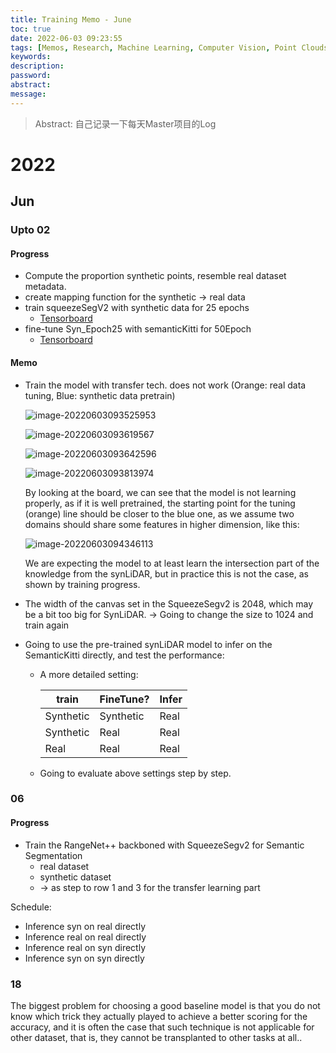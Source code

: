 ```yaml
---
title: Training Memo - June
toc: true
date: 2022-06-03 09:23:55
tags: [Memos, Research, Machine Learning, Computer Vision, Point Clouds]
keywords:
description:
password:
abstract:
message:
---
```


> Abstract: 自己记录一下每天Master项目的Log

<!-- more -->

# 2022

## Jun

### Upto 02

#### Progress

*   Compute the proportion synthetic points, resemble real dataset metadata.
*   create mapping function for the synthetic -> real data
*   train squeezeSegV2 with synthetic data for 25 epochs
    *   [Tensorboard](./events.out.tfevents.1654059287.container-8fb311963c-c800a7a5.173827.0)
*   fine-tune Syn_Epoch25 with semanticKitti for 50Epoch
    *   [Tensorboard](./events.out.tfevents.1654123702.container-8fb311963c-c800a7a5.461.0)

#### Memo

*   Train the model with transfer tech. does not work (Orange: real data tuning, Blue: synthetic data pretrain)

    ![image-20220603093525953](./image-20220603093525953.png)

    ![image-20220603093619567](./image-20220603093619567.png)

    ![image-20220603093642596](./image-20220603093642596.png)

    ![image-20220603093813974](./image-20220603093813974.png)

    By looking at the board, we can see that the model is not learning properly, as if it is well pretrained, the starting point for the tuning (orange) line should be closer to the blue one, as we assume two domains should share some features in higher dimension, like this:

    ![image-20220603094346113](./image-20220603094346113.png)

    We are expecting the model to at least learn the intersection part of the knowledge from the synLiDAR, but in practice this is not the case, as shown by training progress.

*   The width of the canvas set in the SqueezeSegv2 is 2048, which may be a bit too big for SynLiDAR. -> Going to change the size to 1024 and train again

*   Going to use the pre-trained synLiDAR model to infer on the SemanticKitti directly, and test the performance:

    *   A more detailed setting:

        | train     | FineTune? | Infer |
        |-----------|-----------|-------|
        | Synthetic | Synthetic | Real  |
        | Synthetic | Real      | Real  |
        | Real      | Real      | Real  |
    
    *   Going to evaluate above settings step by step.

### 06

#### Progress

*   Train the RangeNet++ backboned with SqueezeSegv2 for Semantic Segmentation
    *   real dataset
    *   synthetic dataset
    *   -> as step to row 1 and 3 for the transfer learning part

Schedule:

*   Inference syn on real directly 
*   Inference real on real directly
*   Inference real on syn directly
*    Inference syn on syn directly

### 18

The biggest problem for choosing a good baseline model is that you do not know which trick they actually played to achieve a better scoring for the accuracy, and it is often the case that such technique is not applicable for other dataset, that is, they cannot be transplanted to other tasks at all..

